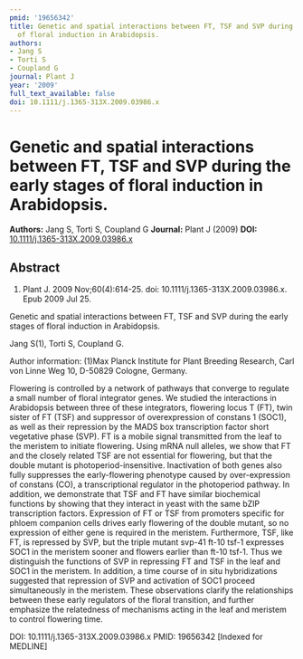 ```yaml
---
pmid: '19656342'
title: Genetic and spatial interactions between FT, TSF and SVP during the early stages
  of floral induction in Arabidopsis.
authors:
- Jang S
- Torti S
- Coupland G
journal: Plant J
year: '2009'
full_text_available: false
doi: 10.1111/j.1365-313X.2009.03986.x
---
```


# Genetic and spatial interactions between FT, TSF and SVP during the early stages of floral induction in Arabidopsis.
**Authors:** Jang S, Torti S, Coupland G
**Journal:** Plant J (2009)
**DOI:** [10.1111/j.1365-313X.2009.03986.x](https://doi.org/10.1111/j.1365-313X.2009.03986.x)

## Abstract

1. Plant J. 2009 Nov;60(4):614-25. doi: 10.1111/j.1365-313X.2009.03986.x. Epub
2009  Jul 25.

Genetic and spatial interactions between FT, TSF and SVP during the early stages 
of floral induction in Arabidopsis.

Jang S(1), Torti S, Coupland G.

Author information:
(1)Max Planck Institute for Plant Breeding Research, Carl von Linne Weg 10, 
D-50829 Cologne, Germany.

Flowering is controlled by a network of pathways that converge to regulate a 
small number of floral integrator genes. We studied the interactions in 
Arabidopsis between three of these integrators, flowering locus T (FT), twin 
sister of FT (TSF) and suppressor of overexpression of constans 1 (SOC1), as 
well as their repression by the MADS box transcription factor short vegetative 
phase (SVP). FT is a mobile signal transmitted from the leaf to the meristem to 
initiate flowering. Using mRNA null alleles, we show that FT and the closely 
related TSF are not essential for flowering, but that the double mutant is 
photoperiod-insensitive. Inactivation of both genes also fully suppresses the 
early-flowering phenotype caused by over-expression of constans (CO), a 
transcriptional regulator in the photoperiod pathway. In addition, we 
demonstrate that TSF and FT have similar biochemical functions by showing that 
they interact in yeast with the same bZIP transcription factors. Expression of 
FT or TSF from promoters specific for phloem companion cells drives early 
flowering of the double mutant, so no expression of either gene is required in 
the meristem. Furthermore, TSF, like FT, is repressed by SVP, but the triple 
mutant svp-41 ft-10 tsf-1 expresses SOC1 in the meristem sooner and flowers 
earlier than ft-10 tsf-1. Thus we distinguish the functions of SVP in repressing 
FT and TSF in the leaf and SOC1 in the meristem. In addition, a time course of 
in situ hybridizations suggested that repression of SVP and activation of SOC1 
proceed simultaneously in the meristem. These observations clarify the 
relationships between these early regulators of the floral transition, and 
further emphasize the relatedness of mechanisms acting in the leaf and meristem 
to control flowering time.

DOI: 10.1111/j.1365-313X.2009.03986.x
PMID: 19656342 [Indexed for MEDLINE]
